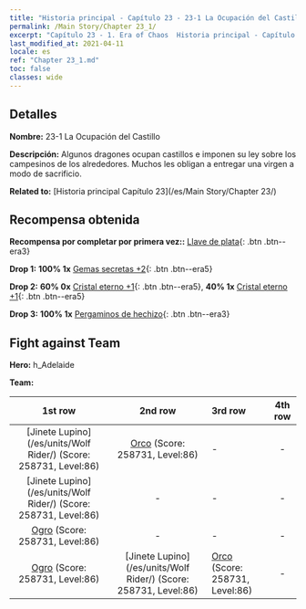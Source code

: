 ```yaml
---
title: "Historia principal - Capítulo 23 - 23-1 La Ocupación del Castillo"
permalink: /Main Story/Chapter 23_1/
excerpt: "Capítulo 23 - 1. Era of Chaos  Historia principal - Capítulo 23_1. 23-1 La Ocupación del Castillo"
last_modified_at: 2021-04-11
locale: es
ref: "Chapter 23_1.md"
toc: false
classes: wide
---
```


## Detalles

 **Nombre:** 23-1 La Ocupación del Castillo

 **Descripción:** Algunos dragones ocupan castillos e imponen su ley sobre los campesinos de los alrededores. Muchos les obligan a entregar una virgen a modo de sacrificio.

 **Related to:** [Historia principal Capítulo 23](/es/Main Story/Chapter 23/)

## Recompensa obtenida

 **Recompensa por completar por primera vez::** [Llave de plata](/es/Items/con_693/){: .btn .btn--era3}

 **Drop 1:** **100% 1x** [Gemas secretas +2](/es/Items/mat_79/){: .btn .btn--era5}

 **Drop 2:** **60% 0x** [Cristal eterno +1](/es/Items/mat_73/){: .btn .btn--era5}, **40% 1x** [Cristal eterno +1](/es/Items/mat_73/){: .btn .btn--era5}

 **Drop 3:** **100% 1x** [Pergaminos de hechizo](/es/Items/con_694/){: .btn .btn--era3}


## Fight against Team
 **Hero:** h_Adelaide

 **Team:**


  | 1st row | 2nd row | 3rd row | 4th row |
  |:----:|:----:|:----|:----:|
  | [Jinete Lupino](/es/units/Wolf Rider/) (Score: 258731, Level:86)  | [Orco](/es/units/Orc/) (Score: 258731, Level:86)  | - | - |
  | [Jinete Lupino](/es/units/Wolf Rider/) (Score: 258731, Level:86)  | - | - | - |
  | [Ogro](/es/units/Ogre/) (Score: 258731, Level:86)  | - | - | - |
  | [Ogro](/es/units/Ogre/) (Score: 258731, Level:86)  | [Jinete Lupino](/es/units/Wolf Rider/) (Score: 258731, Level:86)  | [Orco](/es/units/Orc/) (Score: 258731, Level:86)  | - |



